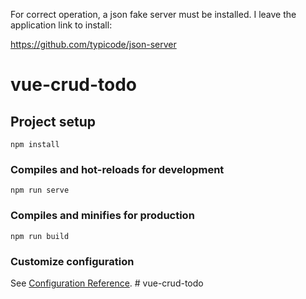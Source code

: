 
For correct operation, a json fake server must be installed. I leave the application link to install:

https://github.com/typicode/json-server

# vue-crud-todo

## Project setup
```
npm install
```

### Compiles and hot-reloads for development
```
npm run serve
```

### Compiles and minifies for production
```
npm run build
```

### Customize configuration
See [Configuration Reference](https://cli.vuejs.org/config/).
#   v u e - c r u d - t o d o 
 
 

